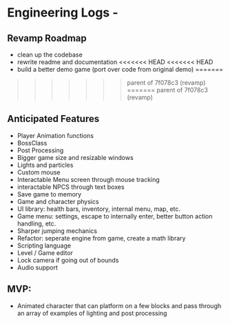 # Engineering Logs - <jvmespark>

## Revamp Roadmap
- clean up the codebase
- rewrite readme and documentation
<<<<<<< HEAD
<<<<<<< HEAD
- build a better demo game (port over code from original demo)
=======
>>>>>>> parent of 7f078c3 (revamp)
=======
>>>>>>> parent of 7f078c3 (revamp)

## Anticipated Features

- Player Animation functions
- BossClass
- Post Processing
- Bigger game size and resizable windows
- Lights and particles
- Custom mouse
- Interactable Menu screen through mouse tracking
- interactable NPCS through text boxes
- Save game to memory
- Game and character physics
- UI library: health bars, inventory, internal menu, map, etc.
- Game menu: settings, escape to internally enter, better button action handling, etc.
- Sharper jumping mechanics
- Refactor: seperate engine from game, create a math library
- Scripting language
- Level / Game editor
- Lock camera if going out of bounds
- Audio support

## MVP:

- Animated character that can platform on a few blocks and pass through an array of examples of lighting and post processing